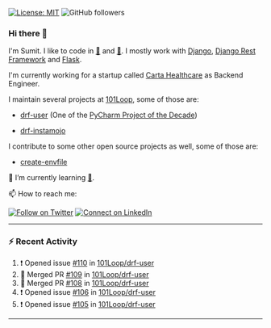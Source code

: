 [![License: MIT](https://img.shields.io/badge/License-MIT-yellow.svg)](https://opensource.org/licenses/MIT)
![GitHub followers](https://img.shields.io/github/followers/sumit4613?style=social)

### Hi there 👋

I'm Sumit. I like to code in [:snake:](https://python.org/) and [:rabbit:](https://golang.org). I mostly work with [Django](https://djangoproject.com), [Django Rest Framework](https://www.django-rest-framework.org/) and [Flask](https://flask.palletsprojects.com).

I'm currently working for a startup called [Carta Healthcare](https://www.carta.healthcare) as Backend Engineer.

I maintain several projects at [101Loop](https://github.com/101loop/), some of those are:

- [drf-user](https://github.com/101loop/drf-user) (One of the [PyCharm Project of the Decade](https://www.jetbrains.com/lp/pycharm-10-years/))

- [drf-instamojo ](https://github.com/101loop/drf-instamojo)

I contribute to some other open source projects as well, some of those are:

- [create-envfile](https://github.com/SpicyPizza/create-envfile)

🔭 I’m currently learning [:rabbit:](https://golang.org).

📫 How to reach me:

[![Follow on Twitter](https://img.shields.io/badge/--twitter?label=Twitter&logo=Twitter&style=social)](https://twitter.com/sumitsingh4613) [![Connect on LinkedIn](https://img.shields.io/badge/--linkedin?label=LinkedIn&logo=LinkedIn&style=social)](https://www.linkedin.com/in/sumit4613)


---

### :zap: Recent Activity

<!--START_SECTION:activity-->
1. ❗️ Opened issue [#110](https://github.com/101Loop/drf-user/issues/110) in [101Loop/drf-user](https://github.com/101Loop/drf-user)
2. 🎉 Merged PR [#109](https://github.com/101Loop/drf-user/pull/109) in [101Loop/drf-user](https://github.com/101Loop/drf-user)
3. 🎉 Merged PR [#108](https://github.com/101Loop/drf-user/pull/108) in [101Loop/drf-user](https://github.com/101Loop/drf-user)
4. ❗️ Opened issue [#106](https://github.com/101Loop/drf-user/issues/106) in [101Loop/drf-user](https://github.com/101Loop/drf-user)
5. ❗️ Opened issue [#105](https://github.com/101Loop/drf-user/issues/105) in [101Loop/drf-user](https://github.com/101Loop/drf-user)
<!--END_SECTION:activity-->

---
